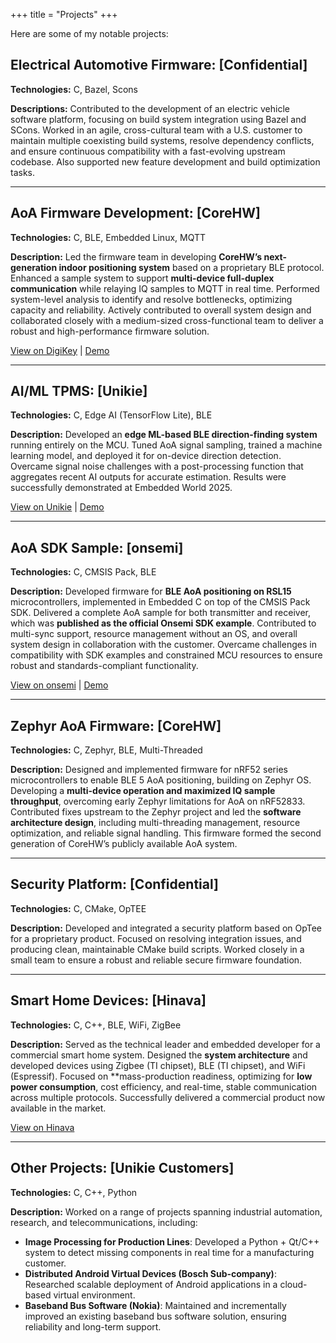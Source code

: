 +++
title = "Projects"
+++

Here are some of my notable projects:

## Electrical Automotive Firmware: [Confidential]
**Technologies:** C, Bazel, Scons

**Descriptions:** Contributed to the development of an electric vehicle software platform, focusing on build system integration using Bazel and SCons. Worked in an agile, cross-cultural team with a U.S. customer to maintain multiple coexisting build systems, resolve dependency conflicts, and ensure continuous compatibility with a fast-evolving upstream codebase. Also supported new feature development and build optimization tasks.

---

## AoA Firmware Development: [CoreHW]
**Technologies:** C, BLE, Embedded Linux, MQTT

**Description:** Led the firmware team in developing **CoreHW’s next-generation indoor positioning system** based on a proprietary BLE protocol. Enhanced a sample system to support **multi-device full-duplex communication** while relaying IQ samples to MQTT in real time. Performed system-level analysis to identify and resolve bottlenecks, optimizing capacity and reliability. Actively contributed to overall system design and collaborated closely with a medium-sized cross-functional team to deliver a robust and high-performance firmware solution.

[View on DigiKey](https://www.digikey.fi/en/products/detail/corehw-semiconductor-ltd/CHW-LOC4000-1-0/25956605) | [Demo](https://youtu.be/YSwqVEpV4Z0?si=-dtOhvAG3SJdJZJE)

---

## AI/ML TPMS: [Unikie]
**Technologies:** C, Edge AI (TensorFlow Lite), BLE

**Description:** Developed an **edge ML-based BLE direction-finding system** running entirely on the MCU. Tuned AoA signal sampling, trained a machine learning model, and deployed it for on-device direction detection. Overcame signal noise challenges with a post-processing function that aggregates recent AI outputs for accurate estimation. Results were successfully demonstrated at Embedded World 2025.

[View on Unikie](https://www.unikie.com/stories/unikie-silicon-labs-creating-on-device-ai-solutions/) | [Demo](https://www.linkedin.com/posts/siliconlabs_unikie-and-silicon-labs-creating-on-device-activity-7328094842075389952-ctR1?utm_source=share&utm_medium=member_desktop&rcm=ACoAAAyjNPcBqOD7mJK-hYBv61OwPQUX9NlBXMI)

---

## AoA SDK Sample: [onsemi]
**Technologies:** C, CMSIS Pack, BLE

**Description:** Developed firmware for **BLE AoA positioning on RSL15** microcontrollers, implemented in Embedded C on top of the CMSIS Pack SDK. Delivered a complete AoA sample for both transmitter and receiver, which was **published as the official Onsemi SDK example**. Contributed to multi-sync support, resource management without an OS, and overall system design in collaboration with the customer. Overcame challenges in compatibility with SDK examples and constrained MCU resources to ensure robust and standards-compliant functionality.

[View on onsemi](https://www.onsemi.com/company/news-media/press-announcements/en/onsemi-launches-end-to-end-positioning-system-to-enable-accurate-more-power-efficient-asset-tracking) | [Demo](https://youtu.be/Vo_pDct5TBM?si=Xa8ptH9vvSCCmzvM)

---

## Zephyr AoA Firmware: [CoreHW]
**Technologies:** C, Zephyr, BLE, Multi-Threaded

**Description:** Designed and implemented firmware for nRF52 series microcontrollers to enable BLE 5 AoA positioning, building on Zephyr OS. Developing a **multi-device operation and maximized IQ sample throughput**, overcoming early Zephyr limitations for AoA on nRF52833. Contributed fixes upstream to the Zephyr project and led the **software architecture design**, including multi-threading management, resource optimization, and reliable signal handling. This firmware formed the second generation of CoreHW’s publicly available AoA system.

---

## Security Platform: [Confidential]
**Technologies:** C, CMake, OpTEE

**Description:** Developed and integrated a security platform based on OpTee for a proprietary product. Focused on resolving integration issues, and producing clean, maintainable CMake build scripts. Worked closely in a small team to ensure a robust and reliable secure firmware foundation.

---

## Smart Home Devices: [Hinava]
**Technologies:** C, C++, BLE, WiFi, ZigBee

**Description:** Served as the technical leader and embedded developer for a commercial smart home system. Designed the **system architecture** and developed devices using Zigbee (TI chipset), BLE (TI chipset), and WiFi (Espressif). Focused on **mass-production readiness, optimizing for **low power consumption**, cost efficiency, and real-time, stable communication across multiple protocols. Successfully delivered a commercial product now available in the market.

[View on Hinava](https://www.hinava.com/)

---

## Other Projects: [Unikie Customers]
**Technologies:** C, C++, Python

**Description:** Worked on a range of projects spanning industrial automation, research, and telecommunications, including:

- **Image Processing for Production Lines**: Developed a Python + Qt/C++ system to detect missing components in real time for a manufacturing customer.
- **Distributed Android Virtual Devices (Bosch Sub-company)**: Researched scalable deployment of Android applications in a cloud-based virtual environment.
- **Baseband Bus Software (Nokia)**: Maintained and incrementally improved an existing baseband bus software solution, ensuring reliability and long-term support.